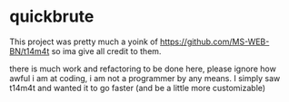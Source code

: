 # quickbrute

This project was pretty much a yoink of https://github.com/MS-WEB-BN/t14m4t so ima give all credit to them.

there is much work and refactoring to be done here, please ignore how awful i am at coding, i am not a programmer by any means. I simply saw t14m4t and wanted it to go faster (and be a little more customizable)